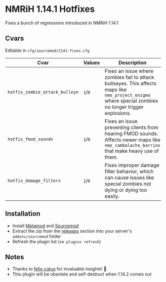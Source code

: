 # NMRiH 1.14.1 Hotfixes

Fixes a bunch of regressions introduced in NMRiH 1.14.1
 
## Cvars  

Editable in `cfg/sourcemod/1141-fixes.cfg`

| Cvar                          | Values  | Description                                      |
|-------------------------------|---------|--------------------------------------------------|
| `hotfix_zombie_attack_bulleye` | `1`/`0` | Fixes an issue where zombies fail to attack bullseyes. This affects maps like `nmo_project_enigma` where special zombies no longer trigger explosions. |
| `hotfix_fmod_sounds`          | `1`/`0` | Fixes an issue preventing clients from hearing FMOD sounds. Affects newer maps like `nmo_cambalache_barrios` that make heavy use of them. |
| `hotfix_damage_filters`       | `1`/`0` | Fixes improper damage filter behavior, which can cause issues like special zombies not dying or dying too easily. |

## Installation

- Install [Metamod](https://www.sourcemm.net/downloads.php?branch=stable) and [Sourcemod](https://www.sourcemod.net/downloads.php)
- Extract the zip from the [releases](https://github.com/dysphie/nmrih-1141-fixes/releases) section into your server's `addons/sourcemod` folder
- Refresh the plugin list (`sm plugins refresh`)

## Notes

- Thanks to [felis-catus](https://github.com/felis-catus) for invaluable insights! 🫶
- This plugin will be obsolete and self-destruct when 1.14.2 comes out
